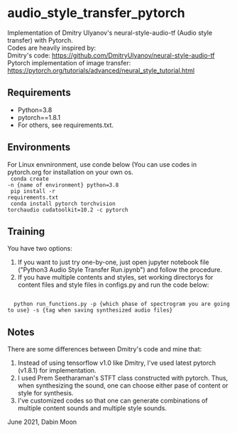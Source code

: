# audio_style_transfer_pytorch

Implementation of Dmitry Ulyanov's neural-style-audio-tf (Audio style transfer) with Pytorch. </br>
Codes are heavily inspired by: </br>
Dmitry's code: https://github.com/DmitryUlyanov/neural-style-audio-tf </br>
Pytorch implementation of image transfer: https://pytorch.org/tutorials/advanced/neural_style_tutorial.html </br>

## Requirements
* Python=3.8
* pytorch==1.8.1
* For others, see requirements.txt.

## Environments
For Linux envnironment, use conde below (You can use codes in pytorch.org for installation on your own os. </br>
<code>
  conda create -n {name of environment} python=3.8
</code>
</br>
<code>
  pip install -r requirements.txt
</code>
</br>
<code>
  conda install pytorch torchvision torchaudio cudatoolkit=10.2 -c pytorch
</code>

## Training
You have two options:</br>
1. If you want to just try one-by-one, just open jupyter notebook file ("Python3 Audio Style Transfer Run.ipynb") and follow the procedure. </br>
2. If you have multiple contents and styles, set working directorys for content files and style files in configs.py and run the code below: </br>
<code>
  python run_functions.py -p {which phase of spectrogram you are going to use} -s {tag when saving synthesized audio files}
</code> 

## Notes
There are some differences between Dmitry's code and mine that: </br>
  1. Instead of using tensorflow v1.0 like Dmitry, I've used latest pytorch (v1.8.1) for implementation. </br>
  2. I used Prem Seetharaman's STFT class constructed with pytorch. Thus, when synthesizing the sound, one can choose either pase of content or style for synthesis. </br>
  3. I've customized codes so that one can generate combinations of multiple content sounds and multiple style sounds. </br>

June 2021, Dabin Moon
